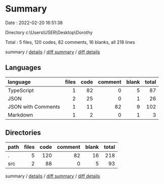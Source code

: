 # Summary

Date : 2022-02-20 16:51:38

Directory c:\Users\USER\Desktop\Dorothy

Total : 5 files,  120 codes, 82 comments, 16 blanks, all 218 lines

summary / [details](details.md) / [diff summary](diff.md) / [diff details](diff-details.md)

## Languages
| language | files | code | comment | blank | total |
| :--- | ---: | ---: | ---: | ---: | ---: |
| TypeScript | 1 | 82 | 0 | 5 | 87 |
| JSON | 2 | 25 | 0 | 1 | 26 |
| JSON with Comments | 1 | 11 | 82 | 9 | 102 |
| Markdown | 1 | 2 | 0 | 1 | 3 |

## Directories
| path | files | code | comment | blank | total |
| :--- | ---: | ---: | ---: | ---: | ---: |
| . | 5 | 120 | 82 | 16 | 218 |
| src | 2 | 88 | 0 | 5 | 93 |

summary / [details](details.md) / [diff summary](diff.md) / [diff details](diff-details.md)